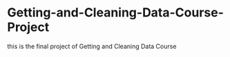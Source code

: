 # Getting-and-Cleaning-Data-Course-Project
this is the final project of Getting and Cleaning Data Course 
